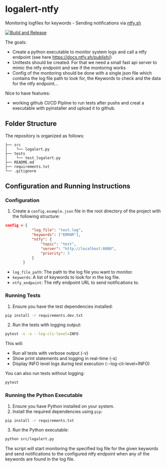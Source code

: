 # logalert-ntfy
Monitoring logfiles for keywords - Sending notifications via [ntfy.sh](ntfy.sh)

[![Build and Release](https://github.com/Mekcyed/logalert-ntfy/actions/workflows/build.yml/badge.svg)](https://github.com/Mekcyed/logalert-ntfy/actions/workflows/build.yml)

The goals:
- Create a python executable to monitor system logs and call a ntfy endpoint (see here https://docs.ntfy.sh/publish/)
- Unittests should be created. For that we need a small fast api server to mimic the ntfy endpoint and see if the montoring works
- Config of the montoring should be done with a single json file which contains the log file path to look for, the Keywords to check and the data for the ntfy endpoint...

Nice to have features:
- working github CI/CD Pipline to run tests after pushs and creat a executable with pyinstaller and upload it to github.

## Folder Structure

The repository is organized as follows:

```
├── src
│    └── logalert.py
├── tests
│    └── test_logalert.py
├── README.md
├── requirements.txt
└── .gitignore
```

## Configuration and Running Instructions

### Configuration

1. Create a `config.example.json` file in the root directory of the project with the following structure:

```json
config = {
            "log_file": "test.log",
            "keywords": ["ERROR"],
            "ntfy": {
                "topic": "test",
                "server": "http://localhost:8000",
                "priority": 3
            }
        }
```

- `log_file_path`: The path to the log file you want to monitor.
- `keywords`: A list of keywords to look for in the log file.
- `ntfy_endpoint`: The ntfy endpoint URL to send notifications to.

### Running Tests

1. Ensure you have the test dependencies installed:

```sh
pip install -r requirements.dev.txt
```

2. Run the tests with logging output:

```sh
pytest -v -s --log-cli-level=INFO
```

This will:
- Run all tests with verbose output (-v)
- Show print statements and logging in real-time (-s)
- Display INFO level logs during test execution (--log-cli-level=INFO)

You can also run tests without logging:

```sh
pytest
```

### Running the Python Executable

1. Ensure you have Python installed on your system.
2. Install the required dependencies using `pip`:

```sh
pip install -r requirements.txt
```

3. Run the Python executable:

```sh
python src/logalert.py
```

The script will start monitoring the specified log file for the given keywords and send notifications to the configured ntfy endpoint when any of the keywords are found in the log file.
